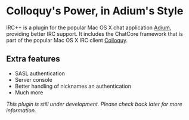 # Colloquy's Power, in Adium's Style

IRC++ is a plugin for the popular Mac OS X chat application [Adium](http://adium.im), providing better IRC support. It includes the ChatCore framework that is part of the popular Mac OS X IRC client [Colloquy](http://colloquy.info/).

## Extra features

* SASL authentication
* Server console
* Better handling of nicknames an authentication
* Much more

*This plugin is still under development. Please check back later for more information.*
